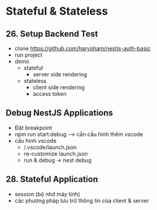 # Stateful & Stateless

## 26. Setup Backend Test
- clone https://github.com/harypham/nestjs-auth-basic 
- run project
- demo
    - stateful
        - server side rendering
    - stateless
        - client side rendering
        - access token

## Debug NestJS Applications
- Đặt breakpoint
- npm run start:debug --> cần cầu hình thêm vscode
- cấu hình vscode
    - /.vscode/launch.json
    - re-customize launch.json
    - run & debug -> nest debug

## 28. Stateful Application
- session (bộ nhớ máy tính)
- các phương pháp lưu trữ thông tin của client & server 

